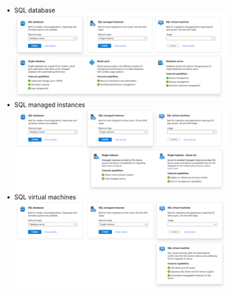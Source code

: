 - SQL database
    <br><img src="../../../img/cloud/azure/sql-database.png">
- SQL managed instances
    <br><img src="../../../img/cloud/azure/sql-managed-instance.png">
- SQL virtual machines
    <br><img src="../../../img/cloud/azure/sql-vm.png">